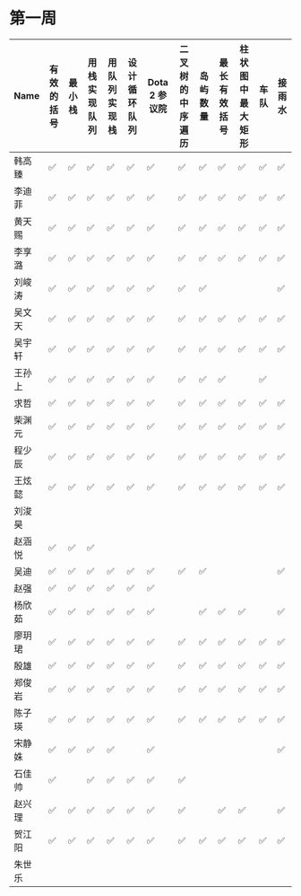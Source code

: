 # 第一周

| Name   | 有效的括号 | 最小栈 | 用栈实现队列 | 用队列实现栈 | 设计循环队列 | Dota 2 参议院 | 二叉树的中序遍历 | 岛屿数量 | 最长有效括号 | 柱状图中最大矩形 | 车队 | 接雨水 |
|--------|------------|--------|--------------|--------------|--------------|--------------|----------------|----------|--------------|------------------|------|--------|
| 韩高臻 | ✅         | ✅     | ✅           | ✅           | ✅           | ✅           | ✅             | ✅       | ✅           | ✅               | ✅   | ✅     |
| 李迪菲 | ✅         | ✅     | ✅           | ✅           | ✅           | ✅           | ✅             | ✅       | ✅           | ✅               | ✅   | ✅     |
| 黄天赐 | ✅         | ✅     | ✅           | ✅           | ✅           | ✅           | ✅             | ✅       | ✅           | ✅               | ✅   | ✅     |
| 李享潞 | ✅         | ✅     | ✅           | ✅           | ✅           | ✅           | ✅             | ✅       | ✅           | ✅               | ✅   | ✅     |
| 刘峻涛 | ✅         | ✅     | ✅           | ✅           | ✅           | ✅           | ✅             | ✅       |              |                  |      | ✅     |
| 吴文天 | ✅         | ✅     | ✅           | ✅           | ✅           | ✅           | ✅             | ✅       | ✅           | ✅               | ✅   | ✅     |
| 吴宇轩 | ✅         | ✅     | ✅           | ✅           | ✅           | ✅           | ✅             | ✅       | ✅           | ✅               | ✅   | ✅     |
| 王孙上 | ✅         | ✅     | ✅           | ✅           | ✅           | ✅           | ✅             | ✅       | ✅           |                  | ✅   |        |
| 求哲   | ✅         | ✅     | ✅           | ✅           | ✅           | ✅           | ✅             | ✅       | ✅           | ✅               | ✅   | ✅     |
| 柴渊元 |  ✅           | ✅     | ✅           | ✅           | ✅           | ✅           | ✅             | ✅       | ✅           | ✅               | ✅   | ✅     |
| 程少辰 | ✅         | ✅     | ✅           | ✅           | ✅           | ✅           | ✅             | ✅       | ✅           | ✅               | ✅   | ✅     |
| 王炫懿 | ✅         | ✅     | ✅           | ✅           | ✅           | ✅           | ✅             | ✅       | ✅           | ✅               | ✅   | ✅     |
| 刘浚昊 |            |        |              |              |              |              |                |          |              |                  |      |        |
| 赵涵悦 | ✅         | ✅     | ✅           |              |              |              |                |          |              |                  |      |        |
| 吴迪   | ✅         | ✅     | ✅           | ✅           | ✅           | ✅           | ✅             | ✅       |              |                  |      | ✅     |
| 赵强   | ✅         | ✅     | ✅           | ✅           | ✅           | ✅           |                |          |              |                  |      |        |
| 杨欣茹 | ✅         | ✅     | ✅           | ✅           | ✅           | ✅           |                | ✅       | ✅           | ✅               |      | ✅     |
| 廖玥珺 | ✅         | ✅     | ✅           | ✅           | ✅           | ✅           | ✅             | ✅       | ✅           | ✅               | ✅   | ✅     |
| 殷雄   | ✅         | ✅     | ✅           | ✅           | ✅           | ✅           | ✅             | ✅       | ✅           | ✅               | ✅   | ✅     |
| 郑俊岩 | ✅         | ✅     | ✅           | ✅           | ✅           | ✅           | ✅             | ✅       | ✅           | ✅               | ✅   | ✅     |
| 陈子瑛 | ✅         | ✅     | ✅           | ✅           | ✅           | ✅           | ✅             | ✅       | ✅           | ✅               | ✅   | ✅     |
| 宋静姝 | ✅         | ✅     | ✅           | ✅           |              | ✅           |                |          |              |                  |      | ✅     |
| 石佳帅 | ✅         |        | ✅           | ✅           | ✅           | ✅           | ✅             |          |              |                  |      |        |
| 赵兴理 | ✅         | ✅     | ✅           | ✅           | ✅           | ✅           | ✅             |          | ✅           | ✅               |      | ✅     |
| 贺江阳 | ✅         | ✅     | ✅           | ✅           | ✅           | ✅           | ✅             | ✅       | ✅           | ✅               | ✅   | ✅     |
| 朱世乐 |            |        |              |              |              |              |                |          |              |                  |      |        |
